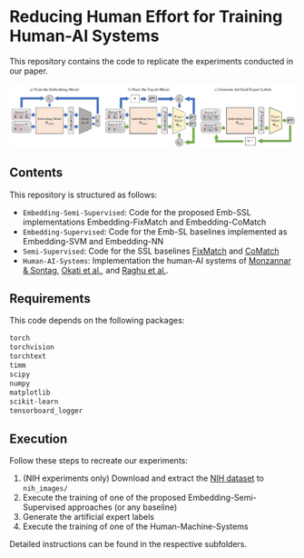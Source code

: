# Reducing Human Effort for Training Human-AI Systems

This repository contains the code to replicate the experiments conducted in our paper.

<img src="framework.jpg" width="800" alt="Overview of the proposed framework"/>

## Contents
This repository is structured as follows:
* `Embedding-Semi-Supervised`: Code for the proposed Emb-SSL implementations Embedding-FixMatch and Embedding-CoMatch
* `Embedding-Supervised`: Code for the Emb-SL baselines implemented as Embedding-SVM and Embedding-NN
* `Semi-Supervised`: Code for the SSL baselines <a href="https://arxiv.org/abs/2001.07685">FixMatch</a> and <a href="https://arxiv.org/abs/2011.11183">CoMatch</a> 
* `Human-AI-Systems`: Implementation the human-AI systems of <a href="https://proceedings.mlr.press/v119/mozannar20b.html">Monzannar & Sontag</a>, 
<a href="https://arxiv.org/abs/2103.08902">Okati et al.</a>, and
<a href="https://arxiv.org/abs/1903.12220">Raghu et al.</a>. 

## Requirements
This code depends on the following packages:
```shell
torch
torchvision
torchtext
timm
scipy
numpy
matplotlib
scikit-learn
tensorboard_logger
```

## Execution
Follow these steps to recreate our experiments: 
1. (NIH experiments only) Download and extract the <a href="https://cloud.google.com/healthcare-api/docs/resources/public-datasets/nih-chest">NIH dataset</a> to `nih_images/`
2. Execute the training of one of the proposed Embedding-Semi-Supervised approaches (or any baseline)
3. Generate the artificial expert labels
4. Execute the training of one of the Human-Machine-Systems

Detailed instructions can be found in the respective subfolders.

